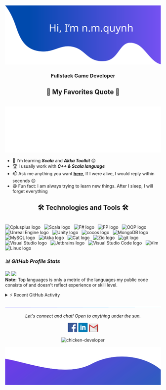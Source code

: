 ![alt text](./images/header.svg)

<h3 align="center">Fullstack Game Developer</h3>

<h2 align="center">📑 My Favorites Quote 📑</h2>
<br>
<a href="#" target="_blank">
  <img src="images/quotes.svg" width="846" height="150" alt="ChickenDeveloper" />
</a>



* 🌱 I'm learning ***Scala*** and ***Akka Toolkit*** 😍
* 🏆 I usually work with ***C++ & Scala language***
* 📫 Ask me anything you want [**here**](https://github.com/chicken-developer/chicken-developer/issues), If I were alive, I would reply within seconds 😉
* 😄 Fun fact: I am always trying to learn new things. After I sleep, I will forget everything

<h2 align="center">🛠 Technologies and Tools 🛠</h2>
<br>
<!-- https://simpleicons.org/ -->
<span><img src="https://img.shields.io/badge/C++-282C34?logo=Cplusplus&logoColor=1572B6" alt="Cplusplus logo" title="Cplusplus" height="25" /></span>
&nbsp;
<span><img src="https://img.shields.io/badge/Scala-282C34?logo=Scala&logoColor=FF0000" alt="Scala logo" title="Scala" height="25" /></span>
&nbsp;
<span><img src="https://img.shields.io/badge/F%20Sharp-282C34?logo=fsharp&logoColor=4FC08D" alt="F# logo" title="F#" height="25" /></span>
&nbsp;
<span><img src="https://img.shields.io/badge/Functional%20Programming-282C34?logo=haskell&logoColor=FFFFFF" alt="FP logo" title="FP" height="25" /></span>
&nbsp;
<span><img src="https://img.shields.io/badge/OOP-282C34?logo=github&logoColor=FFFFFF" alt="OOP logo" title="OOP" height="25" /></span>
&nbsp;
<span><img src="https://img.shields.io/badge/Unreal%20Engine-282C34?logo=unrealengine&logoColor=FFFFFF" alt="Unreal Engine logo" title="UnrealEngine" height="25" /></span>
&nbsp;
<span><img src="https://img.shields.io/badge/Unity-282C34?logo=unity&logoColor=FFFFFF" alt="Unity logo" title="Unity" height="25" /></span>
&nbsp;
<span><img src="https://img.shields.io/badge/Cocos2Dx-282C34?logo=cocos" alt="cocos logo" title="Cocos" height="25" /></span>
&nbsp;
<span><img src="https://img.shields.io/badge/MongoDB-282C34?logo=mongodb&logoColor=47A248" alt="MongoDB logo" title="MongoDB" height="25" /></span>
&nbsp;
<span><img src="https://img.shields.io/badge/MySQL-282C34?logo=mysql" alt="MySQL logo" title="MySQL" height="25" /></span>
&nbsp;
<span><img src="https://img.shields.io/badge/Akka%20Toolkit-282C34?logo=fsharp&logoColor=4FC08D" alt="Akka logo" title="Akka" height="25" /></span>
&nbsp;
<span><img src="https://img.shields.io/badge/Cats%20&%20Cat%20Effect-282C34?logo=fsharp&logoColor=4FC08D" alt="Cat logo" title="Cat" height="25" /></span>
&nbsp;
<span><img src="https://img.shields.io/badge/Zio-282C34?logo=fsharp&logoColor=4FC08D" alt="Zio logo" title="Zio" height="25" /></span>
&nbsp;
<span><img src="https://img.shields.io/badge/git-282C34?logo=git&logoColor=F05032" alt="git logo" title="git" height="25" /></span>
&nbsp;
<span><img src="https://img.shields.io/badge/Visual%20Studio-282C34?logo=visual-studio" alt="Visual Studio logo" title="Visual Studio" height="25" /></span>
&nbsp;
<span><img src="https://img.shields.io/badge/JetBrains%20Toolbox-282C34?logo=jetbrains" alt="Jetbrains logo" title="Jetbrains" height="25" /></span>
&nbsp;
<span><img src="https://img.shields.io/badge/VS%20Code-282C34?logo=visual-studio-code&logoColor=007ACC" alt="Visual Studio Code logo" title="Visual Studio Code" height="25" /></span>
&nbsp;
<span><img src="https://img.shields.io/badge/Vim-282C34?logo=vim&logoColor=38B2AC" alt="Vim" title="Vim" height="25" /></span>
&nbsp;
<span><img src="https://img.shields.io/badge/Visual%20Studio-282C34?logo=linux" alt="Linux logo" title="Linux" height="25" /></span>
&nbsp;

<br>

### ***📊 GitHub Profile Stats***

<p align="left">
  <img height="190em" src="https://github-readme-stats-eight-theta.vercel.app/api?username=chicken-developer&show_icons=true&count_private=true&theme=react&hide_border=true&bg_color=1F222E&title_color=F85D7F&icon_color=F8D866"/>
  <img height="190em" src="https://github-readme-stats-eight-theta.vercel.app/api/top-langs/?username=chicken-developer&layout=compact&langs_count=8&theme=react&hide_border=true&bg_color=1F222E&title_color=F85D7F&icon_color=F8D866"/>
<br>
<b>Note:</b> Top languages is only a metric of the languages my public code consists of and doesn't reflect experience or skill level.
</p>

<details>
  <summary>⚡ Recent GitHub Activity</summary>
  <br>
   <img alt="Yashita's Activity Graph" src="https://activity-graph.herokuapp.com/graph?username=chicken-developer&custom_title=chicken-developer's%20Contribution%20Graph&bg_color=1F222E&color=F8D866&line=F85D7F&point=FFFFFF&hide_border=true" />
  <br/>
</details>

![divider](./images/divider.gif)

<p align="center">
  <i>Let's connect and chat! Open to anything under the sun.</i>

  <p align="center">
    	<code><a href="https://www.facebook.com/quynh.gamedev/"><img width="30px" src="./images/facebook.png" title="Facebook"/></a></code>
	<code><a href="https://www.linkedin.com/in/mquynhprogrammer"><img width="30px" src="./images/linkedin.png" title="Linkedin"/></a></code>
	<code><a href="mailto:quynh.fullstackdev@gmail.com"><img width="30px" src="./images/gmail.png" title="Gmail"/></a></code>
  </p>

  <p align="center">
      <img src="https://komarev.com/ghpvc/?username=chicken-developer&label=Profile+Views" alt="chicken-developer" />
  </p>
</p>

![alt text](./images/footer.svg)
